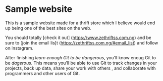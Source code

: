 # Sample website

This is a sample website made for a thrift store which I believe would end up being one of the best sites on the web.

You should totally [check it out] (https://www.zethriftss.com.ng) and be sure to [join the email lis]t (https://zethriftss.com.ng/#email_list) and follow on Instagram.

After finishing *learn enough Git to be dangerous*, you'll know enoug Git to be *dagerous*. This means you'll be able to use Git to track changes in your projects, back up data, share your work with others , and collaborate with programmers and other users of Git.
